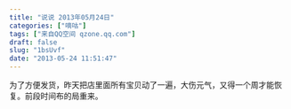 ```yaml
---
title: "说说 2013年05月24日"
categories: ["嘀咕"]
tags: ["来自QQ空间 qzone.qq.com"]
draft: false
slug: "1bsUvf"
date: "2013-05-24 11:51:47"
---
```


为了方便发货，昨天把店里面所有宝贝动了一遍，大伤元气，又得一个周才能恢复。前段时间布的局重来。
